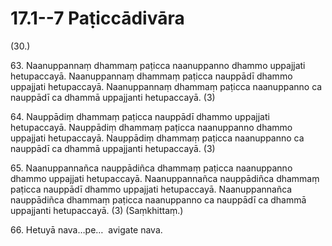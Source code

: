 # 17.1--7 Paṭiccādivāra

(30.)

63\. Naanuppannaṃ dhammaṃ paṭicca naanuppanno dhammo uppajjati hetupaccayā. Naanuppannaṃ dhammaṃ paṭicca nauppādī dhammo uppajjati hetupaccayā. Naanuppannaṃ dhammaṃ paṭicca naanuppanno ca nauppādī ca dhammā uppajjanti hetupaccayā. (3)

64\. Nauppādiṃ dhammaṃ paṭicca nauppādī dhammo uppajjati hetupaccayā. Nauppādiṃ dhammaṃ paṭicca naanuppanno dhammo uppajjati hetupaccayā. Nauppādiṃ dhammaṃ paṭicca naanuppanno ca nauppādī ca dhammā uppajjanti hetupaccayā. (3)

65\. Naanuppannañca nauppādiñca dhammaṃ paṭicca naanuppanno dhammo uppajjati hetupaccayā. Naanuppannañca nauppādiñca dhammaṃ paṭicca nauppādī dhammo uppajjati hetupaccayā. Naanuppannañca nauppādiñca dhammaṃ paṭicca naanuppanno ca nauppādī ca dhammā uppajjanti hetupaccayā. (3) (Saṃkhittaṃ.)

66\. Hetuyā nava…pe…  avigate nava.
